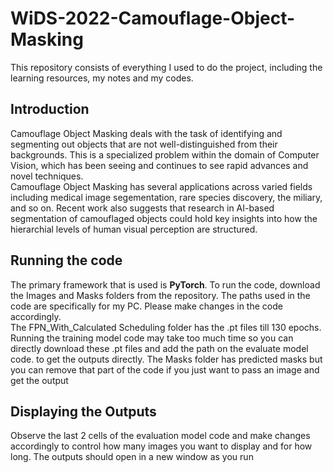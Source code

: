 # WiDS-2022-Camouflage-Object-Masking
This repository consists of everything I used to do the project, including the learning resources, my notes and my codes.
## Introduction
Camouflage Object Masking deals with the task of identifying and segmenting out objects that are not well-distinguished from their backgrounds. This is a specialized problem within the domain of Computer Vision, which has been seeing and continues to see rapid advances and novel techniques.<br>
Camouflage Object Masking has several applications across varied fields including medical image segementation, rare species discovery, the miliary, and so on. Recent work also suggests that research in AI-based segmentation of camouflaged objects could hold key insights into how the hierarchial levels of human visual perception are structured.<br>

## Running the code
The primary framework that is used is <b>PyTorch</b>. To run the code, download the Images and Masks folders from the repository. The paths used in the code are specifically for my PC. Please make changes in the code accordingly. <br>
The FPN_With_Calculated Scheduling folder has the .pt files till 130 epochs. Running the training model code may take too much time so you can directly download these .pt files and add the path on the evaluate model code. to get the outputs directly. The Masks folder has predicted masks but you can remove that part of the code if you just want to pass an image and get the output<br>

## Displaying the Outputs
Observe the last 2 cells of the evaluation model code and make changes accordingly to control how many images you want to display and for how long. The outputs should open in a new window as you run 
